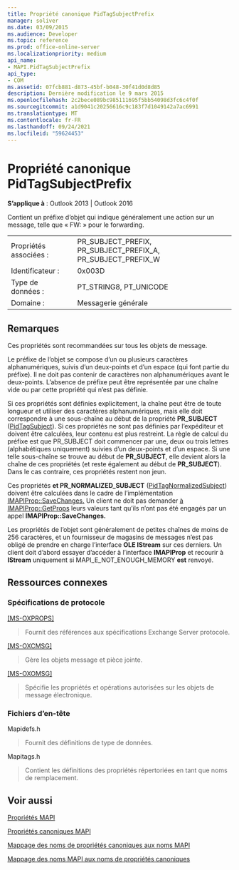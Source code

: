 ```yaml
---
title: Propriété canonique PidTagSubjectPrefix
manager: soliver
ms.date: 03/09/2015
ms.audience: Developer
ms.topic: reference
ms.prod: office-online-server
ms.localizationpriority: medium
api_name:
- MAPI.PidTagSubjectPrefix
api_type:
- COM
ms.assetid: 07fcb881-d873-45bf-b048-30f41d0d8d85
description: Dernière modification le 9 mars 2015
ms.openlocfilehash: 2c2bece089bc985111695f5bb54098d3fc6c4f0f
ms.sourcegitcommit: a1d9041c20256616c9c183f7d1049142a7ac6991
ms.translationtype: MT
ms.contentlocale: fr-FR
ms.lasthandoff: 09/24/2021
ms.locfileid: "59624453"
---
```

# <a name="pidtagsubjectprefix-canonical-property"></a>Propriété canonique PidTagSubjectPrefix

  
  
**S’applique à** : Outlook 2013 | Outlook 2016 
  
Contient un préfixe d’objet qui indique généralement une action sur un message, telle que « FW: » pour le forwarding. 
  
|||
|:-----|:-----|
|Propriétés associées :  <br/> |PR_SUBJECT_PREFIX, PR_SUBJECT_PREFIX_A, PR_SUBJECT_PREFIX_W  <br/> |
|Identificateur :  <br/> |0x003D  <br/> |
|Type de données :  <br/> |PT_STRING8, PT_UNICODE  <br/> |
|Domaine :  <br/> |Messagerie générale  <br/> |
   
## <a name="remarks"></a>Remarques

Ces propriétés sont recommandées sur tous les objets de message. 
  
Le préfixe de l’objet se compose d’un ou plusieurs caractères alphanumériques, suivis d’un deux-points et d’un espace (qui font partie du préfixe). Il ne doit pas contenir de caractères non alphanumériques avant le deux-points. L’absence de préfixe peut être représentée par une chaîne vide ou par cette propriété qui n’est pas définie. 
  
Si ces propriétés sont définies explicitement, la chaîne peut être de toute longueur et utiliser des caractères alphanumériques, mais elle doit correspondre à une sous-chaîne au début de la propriété **PR_SUBJECT** ([PidTagSubject](pidtagsubject-canonical-property.md)). Si ces propriétés ne sont pas définies par l’expéditeur et doivent être calculées, leur contenu est plus restreint. La règle de calcul du  préfixe est que PR_SUBJECT doit commencer par une, deux ou trois lettres (alphabétiques uniquement) suivies d’un deux-points et d’un espace. Si une telle sous-chaîne se trouve au début de **PR_SUBJECT**, elle devient alors la chaîne de ces propriétés (et reste également au début de **PR_SUBJECT**). Dans le cas contraire, ces propriétés restent non jeun. 
  
Ces propriétés **et PR_NORMALIZED_SUBJECT** ([PidTagNormalizedSubject](pidtagnormalizedsubject-canonical-property.md)) doivent être calculées dans le cadre de l’implémentation [IMAPIProp::SaveChanges.](imapiprop-savechanges.md) Un client ne doit pas demander [à IMAPIProp::GetProps](imapiprop-getprops.md) leurs valeurs tant qu’ils n’ont pas été engagés par un appel **IMAPIProp::SaveChanges.** 
  
Les propriétés de l’objet sont généralement de petites chaînes de moins de 256 caractères, et un fournisseur de magasins de messages n’est pas obligé de prendre en charge l’interface **OLE IStream** sur ces derniers. Un client doit d’abord essayer d’accéder à l’interface **IMAPIProp** et recourir à **IStream** uniquement si MAPI_E_NOT_ENOUGH_MEMORY **est** renvoyé. 
  
## <a name="related-resources"></a>Ressources connexes

### <a name="protocol-specifications"></a>Spécifications de protocole

[[MS-OXPROPS]](https://msdn.microsoft.com/library/f6ab1613-aefe-447d-a49c-18217230b148%28Office.15%29.aspx)
  
> Fournit des références aux spécifications Exchange Server protocole.
    
[[MS-OXCMSG]](https://msdn.microsoft.com/library/7fd7ec40-deec-4c06-9493-1bc06b349682%28Office.15%29.aspx)
  
> Gère les objets message et pièce jointe.
    
[[MS-OXOMSG]](https://msdn.microsoft.com/library/daa9120f-f325-4afb-a738-28f91049ab3c%28Office.15%29.aspx)
  
> Spécifie les propriétés et opérations autorisées sur les objets de message électronique.
    
### <a name="header-files"></a>Fichiers d’en-tête

Mapidefs.h
  
> Fournit des définitions de type de données.
    
Mapitags.h
  
> Contient les définitions des propriétés répertoriées en tant que noms de remplacement.
    
## <a name="see-also"></a>Voir aussi



[Propriétés MAPI](mapi-properties.md)
  
[Propriétés canoniques MAPI](mapi-canonical-properties.md)
  
[Mappage des noms de propriétés canoniques aux noms MAPI](mapping-canonical-property-names-to-mapi-names.md)
  
[Mappage des noms MAPI aux noms de propriétés canoniques](mapping-mapi-names-to-canonical-property-names.md)

